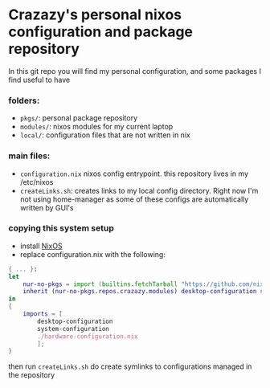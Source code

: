 # Crazazy's personal nixos configuration and package repository

In this git repo you will find my personal configuration, and some packages I find useful to have
 
### folders:

- `pkgs/`: personal package repository
- `modules/`: nixos modules for my current laptop
- `local/`: configuration files that are not written in nix

### main files:

- `configuration.nix` nixos config entrypoint. this repository lives in my /etc/nixos
- `createLinks.sh`: creates links to my local config directory. Right now I'm not using home-manager     as some of these configs are automatically written by GUI's

### copying this system setup

- install [NixOS](https://nixos.org/nixos/manual/)
- replace configuration.nix with the following:
```nix
{ ... }:
let 
    nur-no-pkgs = import (builtins.fetchTarball "https://github.com/nix-community/NUR/archive/master.tar.gz") {};
    inherit (nur-no-pkgs.repos.crazazy.modules) desktop-configuration system-configuration;
in
{
    imports = [
        desktop-configuration
        system-configuration
        ./hardware-configuration.nix
        ];
}
```

then run `createLinks.sh` do create symlinks to configurations managed in the repository
